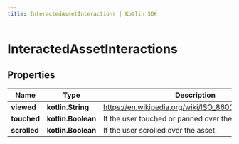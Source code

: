 ```yaml
---
title: InteractedAssetInteractions | Kotlin SDK
---
```




# InteractedAssetInteractions

## Properties
Name | Type | Description | Notes
------------ | ------------- | ------------- | -------------
**viewed** | **kotlin.String** | https://en.wikipedia.org/wiki/ISO_8601#Time_intervals | 
**touched** | **kotlin.Boolean** | If the user touched or panned over the asset. |  [optional]
**scrolled** | **kotlin.Boolean** | If the user scrolled over the asset. |  [optional]





